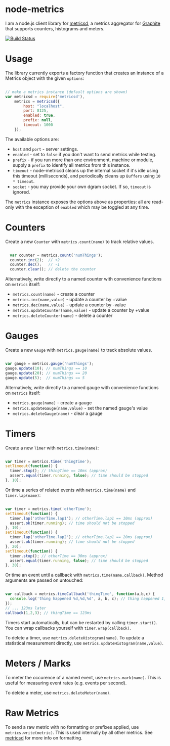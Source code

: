 node-metrics
============

I am a node.js client library for [metricsd](https://github.com/mojodna/metricsd), a metrics aggregator for [Graphite](http://graphite.wikidot.com) that supports counters, histograms and meters.

[![Build Status](https://secure.travis-ci.org/mojodna/node-metricsd.png?branch=master)](http://travis-ci.org/mojodna/node-metricsd)


Usage
=====

The library currently exports a factory function that creates an instance of a Metrics object with the given `options`:

```javascript

// make a metrics instance (default options are shown)
var metricsd = require('metricsd'),
    metrics = metricsd({
        host: "localhost",
        port: 8125,
        enabled: true,
        prefix: null,
        timeout: 1000
    });

```

The available options are:

 * `host` and `port` - server settings.
 * `enabled` - set to `false` if you don't want to send metrics while testing.
 * `prefix` - if you run more than one environment, machine or module, supply a `prefix` to identify all metrics from this instance.
 * `timeout` - node-metricsd cleans up the internal socket if it's idle using this timeout (milliseconds), and periodically cleans up `Buffers` using `10 * timeout`.
 * `socket` - you may provide your own dgram socket. If so, `timeout` is ignored.

The `metrics` instance exposes the options above as properties: all are read-only with the exception of `enabled` which may be toggled at any time.


Counters
========

Create a new `Counter` with `metrics.count(name)` to track relative values.

```javascript

  var counter = metrics.count('numThings');
  counter.inc(2);  // +2
  counter.dec();   // -1
  counter.clear(); // delete the counter

```

Alternatively, write directly to a named counter with convenience functions on `metrics` itself:

 * `metrics.count(name)` - create a counter
 * `metrics.inc(name,value)` - update a counter by +value
 * `metrics.dec(name,value)` - update a counter by -value
 * `metrics.updateCounter(name,value)` - update a counter by +value
 * `metrics.deleteCounter(name)` - delete a counter


Gauges
======

Create a new `Gauge` with `metrics.gauge(name)` to track absolute values.

```javascript

var gauge = metrics.gauge('numThings');
gauge.update(10); // numThings == 10
gauge.update(20); // numThings == 20
gauge.update(5);  // numThings == 5

```

Alternatively, write directly to a named gauge with convenience functions on `metrics` itself:

 * `metrics.gauge(name)` - create a gauge
 * `metrics.updateGauge(name,value)` - set the named gauge's value
 * `metrics.deleteGauge(name)` - clear a gauge


Timers
======

Create a new `Timer` with `metrics.time(name)`:

```javascript

var timer = metrics.time('thingTime');
setTimeout(function() {
  timer.stop(); // thingTime == 10ms (approx)
  assert.equal(timer.running, false); // time should be stopped
}, 10);

```

Or time a series of related events with `metrics.time(name)` and `timer.lap(name)`:

```javascript

var timer = metrics.time('otherTime');
setTimeout(function() {
  timer.lap('otherTime.lap1'); // otherTime.lap1 == 10ms (approx)
  assert.ok(timer.running); // time should not be stopped
}, 10);
setTimeout(function() {
  timer.lap('otherTime.lap2'); // otherTime.lap1 == 20ms (approx)
  assert.ok(timer.running); // time should not be stopped
}, 20);
setTimeout(function() {
  timer.stop(); // otherTime == 30ms (approx)
  assert.equal(timer.running, false); // time should be stopped
}, 30);

```

Or time an event until a callback with `metrics.time(name,callback)`. Method arguments are passed on untouched:

```javascript

var callback = metrics.timeCallback('thingTime', function(a,b,c) {
  console.log('thing happened %d,%d,%d', a, b, c); // thing happened 1,2,3
});
// ... 123ms later
callback(1,2,3); // thingTime == 123ms

```

Timers start automatically, but can be restarted by calling `timer.start()`. You can wrap callbacks yourself with `timer.wrap(callback)`.

To delete a timer, use `metrics.deleteHistogram(name)`. To update a statistical measurement directly, use `metrics.updateHistogram(name,value)`.


Meters / Marks
==============

To meter the occurence of a named event, use `metrics.mark(name)`. This is useful for measuring event rates (e.g. events per second).

To delete a meter, use `metrics.deleteMeter(name)`.


Raw Metrics
===========

To send a raw metric with no formatting or prefixes applied, use `metrics.write(metric)`. This is used internally by all other metrics. See [metricsd](https://github.com/mojodna/metricsd) for more info on formatting.


